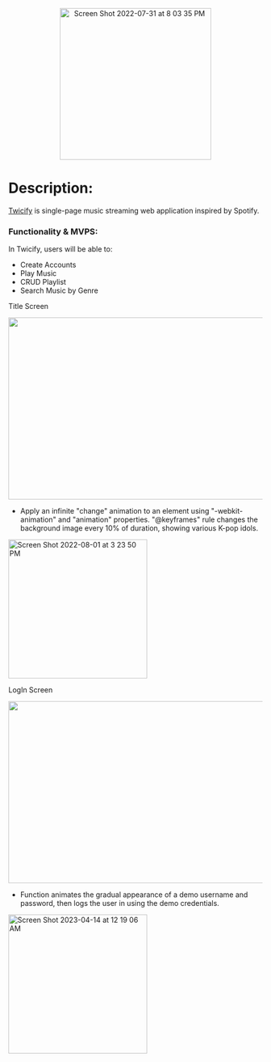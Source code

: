 <p align="center">
<img width="300" alt="Screen Shot 2022-07-31 at 8 03 35 PM" src="https://user-images.githubusercontent.com/38708266/183272219-b13b2d1c-2c57-45fd-a65c-181bb466b1bb.png"> 
</p>

# Description: 

 <a href="https://twicify.herokuapp.com/#/" target=”_blank”>Twicify</a> is single-page music streaming web application inspired by Spotify.

### Functionality & MVPS: 
In Twicify, users will be able to:
- Create Accounts
- Play Music
- CRUD Playlist
- Search Music by Genre

Title Screen

<img src="https://user-images.githubusercontent.com/38708266/231888693-f36aa8b5-6765-40f4-88eb-4c393abbfde1.gif" width="640" height="360"/>

- Apply an infinite "change" animation to an element using "-webkit-animation" and "animation" properties. "@keyframes" rule changes the background image every 10% of duration, showing various K-pop idols.

<img width="275" alt="Screen Shot 2022-08-01 at 3 23 50 PM" src="https://user-images.githubusercontent.com/38708266/231889823-586b4556-ad2f-42ad-b2a2-39bac6cf34a3.png">

LogIn Screen 

<img src="https://user-images.githubusercontent.com/38708266/231940406-ff88d7c9-6a39-400d-a578-bb2e168a2eca.gif" width="640" height="360"/>

-  Function animates the gradual appearance of a demo username and password, then logs the user in using the demo credentials.

<img width="275" alt="Screen Shot 2023-04-14 at 12 19 06 AM" src="https://user-images.githubusercontent.com/38708266/231940720-3a6fa005-b0eb-49ba-9f21-49ee68287a02.png">

